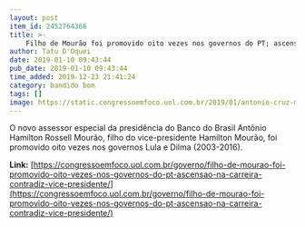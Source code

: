 ```yaml
---
layout: post
item_id: 2452764366
title: >-
    Filho de Mourão foi promovido oito vezes nos governos do PT; ascensão na carreira contradiz vice-presidente
author: Tatu D'Oquei
date: 2019-01-10 09:43:44
pub_date: 2019-01-10 09:43:44
time_added: 2019-12-23 21:41:24
category: bandido bom
tags: []
image: https://static.congressoemfoco.uol.com.br/2019/01/antonio-cruz-mourao-abr-1200x630.jpg
---
```


O novo assessor especial da presidência do Banco do Brasil Antônio Hamilton Rossell Mourão, filho do vice-presidente Hamilton Mourão, foi promovido oito vezes nos governos Lula e Dilma (2003-2016).

**Link:** [https://congressoemfoco.uol.com.br/governo/filho-de-mourao-foi-promovido-oito-vezes-nos-governos-do-pt-ascensao-na-carreira-contradiz-vice-presidente/](https://congressoemfoco.uol.com.br/governo/filho-de-mourao-foi-promovido-oito-vezes-nos-governos-do-pt-ascensao-na-carreira-contradiz-vice-presidente/)

